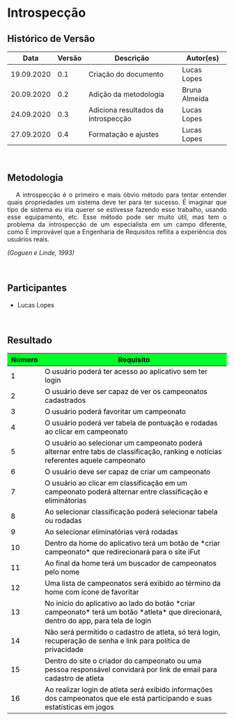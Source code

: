# Introspecção

## Histórico de Versão

<table class="table table-striped">
    <thead>
        <th>Data</th>
        <th>Versão </th>
        <th>Descrição</th>
        <th>Autor(es)</th>
    </thead>
    <tbody>
        <tr>
            <td> 19.09.2020 </td>
            <td> 0.1 </td>
            <td> Criação do documento </td>
            <td> Lucas Lopes</td>
        </tr>
        <tr>
            <td> 20.09.2020 </td>
            <td> 0.2 </td>
            <td> Adição da metodologia </td>
            <td> Bruna Almeida</td>
        </tr>
        <tr>
            <td> 24.09.2020 </td>
            <td> 0.3 </td>
            <td> Adiciona resultados da introspecção </td>
            <td> Lucas Lopes </td>
        </tr>
        <tr>
            <td> 27.09.2020 </td>
            <td> 0.4 </td>
            <td> Formatação e ajustes </td>
            <td> Lucas Lopes </td>
        </tr>
    </tbody>
</table>
<br>

## Metodologia

<div>
    <p align="justify">&emsp;
        A introspecção é o primeiro e mais óbvio método para tentar entender quais propriedades um sistema deve ter para
        ter sucesso.
        É imaginar que tipo de sistema eu iria querer se estivesse fazendo esse trabalho, usando esse equipamento, etc.
        Esse método pode ser muito útil, mas tem o problema da introspecção de um especialista em um campo diferente,
        como É improvável que a Engenharia de Requisitos reflita a experiência dos usuários reais.</p>
    <p align="justify">
        <em>(Goguen e Linde, 1993)</em></p>


</div>
<br>

## Participantes
- Lucas Lopes

<br>


## Resultado
<table class="table table-striped" style="color:black;">
    <thead style="background-color: #00ff2b;">
        <th>Número</th>
        <th>Requisito</th>
    </thead>
    <tbody>
        <tr>
            <td>1</td>
            <td>O usuário poderá ter acesso ao aplicativo sem ter login</td>
        </tr>
        <tr>
            <td>2</td>
            <td>O usuário deve ser capaz de ver os campeonatos cadastrados </td>
        </tr>
        <tr>
            <td>3</td>
            <td>O usuário poderá favoritar um campeonato </td>
        </tr>
        <tr>
            <td>4 </td>
            <td>O usuário poderá ver tabela de pontuação e rodadas ao clicar em campeonato</td>
        </tr>
        <tr>
            <td>5 </td>
            <td>O usuário ao selecionar um campeonato poderá alternar entre tabs de classificação, ranking e notícias
                referentes aquele campeonato </td>
        </tr>
        <tr>
            <td>6 </td>
            <td>O usuário deve ser capaz de criar um campeonato</td>
        </tr>
        <tr>
            <td>7 </td>
            <td>O usuário ao clicar em classificação em um campeonato poderá alternar entre classificação e
                eliminátorias</td>
        </tr>
        <tr>
            <td>8 </td>
            <td>Ao selecionar classificação poderá selecionar tabela ou rodadas</td>
        </tr>
        <tr>
            <td>9 </td>
            <td>Ao selecionar eliminatórias verá rodadas</td>
        </tr>
        <tr>
            <td>10 </td>
            <td>Dentro da home do aplicativo terá um botão de *criar campeonato* que redirecionará para o site iFut</td>
        </tr>
        <tr>
            <td>11 </td>
            <td>Ao final da home terá um buscador de campeonatos pelo nome</td>
        </tr>
        <tr>
            <td>12 </td>
            <td>Uma lista de campeonatos será exibido ao término da home com ícone de favoritar</td>
        </tr>
        <tr>
            <td>13</td>
            <td>No início do aplicativo ao lado do botão *criar campeonato* terá um botão *atleta* que direcionará, dentro do app, para tela de login</td>
        </tr>
        <tr>
            <td>14</td>
            <td>Não será permitido o cadastro de atleta, só terá login, recuperação de senha e link para política de
                privacidade</td>
        </tr>
        <tr>
            <td>15</td>
            <td>Dentro do site o criador do campeonato ou uma pessoa responsável convidará por link de email para
                cadastro de atleta</td>
        </tr>
        <tr>
            <td>16</td>
            <td>Ao realizar login de atleta será exibido informações dos campeonatos que ele está participando e suas
                estatísticas em jogos</td>
        </tr>
    </tbody>
</table>